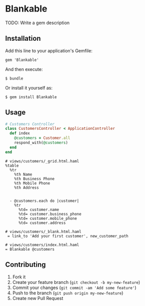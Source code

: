 # Blankable

TODO: Write a gem description

## Installation

Add this line to your application's Gemfile:

    gem 'Blankable'

And then execute:

    $ bundle

Or install it yourself as:

    $ gem install Blankable

## Usage

```ruby
# Customers Controller
class CustomersController < ApplicationController
  def index
    @customers = Customer.all
    respond_with(@customers)
  end
end
```

```haml
# views/customers/_grid.html.haml
%table
  %tr
    %th Name
    %th Business Phone
    %th Mobile Phone
    %th Address


  - @customers.each do |customer|
    %tr
      %td= customer.name
      %td= customer.business_phone
      %td= customer.mobile_phone
      %td= customer.address
```

```haml
# views/customers/_blank.html.haml
 = link_to 'Add your first customer', new_customer_path
```

```haml
# views/customers/index.html.haml
= Blankable @customers
```

## Contributing

1. Fork it
2. Create your feature branch (`git checkout -b my-new-feature`)
3. Commit your changes (`git commit -am 'Add some feature'`)
4. Push to the branch (`git push origin my-new-feature`)
5. Create new Pull Request
